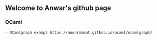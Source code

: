 ## Welcome to Anwar's  github page

### OCaml
    - OCamlgraph exampl https://anwarmamat.github.io/ocaml/ocamlgraph/